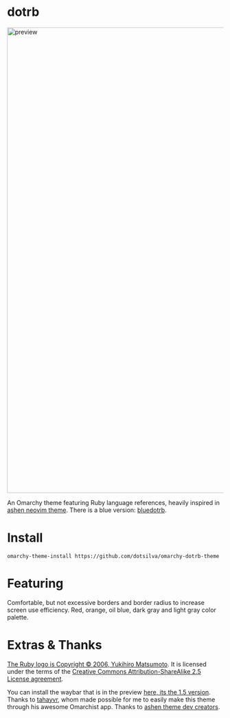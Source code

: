 # dotrb

<img width="1921" height="1081" alt="preview" src="https://github.com/user-attachments/assets/8f0218ce-13d8-44e7-9ce5-d7674243d42b" />


An Omarchy theme featuring Ruby language references, heavily inspired in [ashen neovim theme](https://github.com/ficd0/ashen.nvim?tab=readme-ov-file#extras).
There is a blue version: [bluedotrb](https://github.com/dotsilva/omarchy-bluedotrb-theme).

# Install

```
omarchy-theme-install https://github.com/dotsilva/omarchy-dotrb-theme
```

# Featuring

Comfortable, but not excessive borders and border radius to increase screen use efficiency.
Red, orange, oil blue, dark gray and light gray color palette.

# Extras & Thanks

[The Ruby logo is Copyright © 2006, Yukihiro Matsumoto](https://www.ruby-lang.org/en/about/logo/).
It is licensed under the terms of the [Creative Commons Attribution-ShareAlike 2.5 License agreement](https://creativecommons.org/licenses/by-sa/2.5/).

You can install the waybar that is in the preview [here, its the 1.5 version](https://github.com/adsovetzky/Adsovetzky-Omarchy-s-Waybar).
Thanks to [tahayvr](https://github.com/tahayvr/omarchist), whom made possible for me to easily make this theme through his awesome Omarchist app.
Thanks to [ashen theme dev creators](https://github.com/ficd0/ashen.nvim?tab=readme-ov-file#extras).

